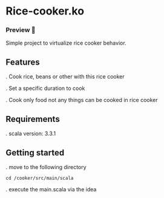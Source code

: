 # Rice-cooker.ko
### Preview 🤖
Simple project to virtualize rice cooker behavior.

## Features 
. Cook rice, beans or other with this rice cooker

. Set a specific duration to cook 

. Cook only food not any things can be cooked in rice cooker   


## Requirements

. scala version: 3.3.1 

## Getting started

. move to the following directory

```
cd /cooker/src/main/scala
```

. execute the main.scala via the idea